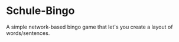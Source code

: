 # Schule-Bingo
A simple network-based bingo game that let's you create a layout of words/sentences.
